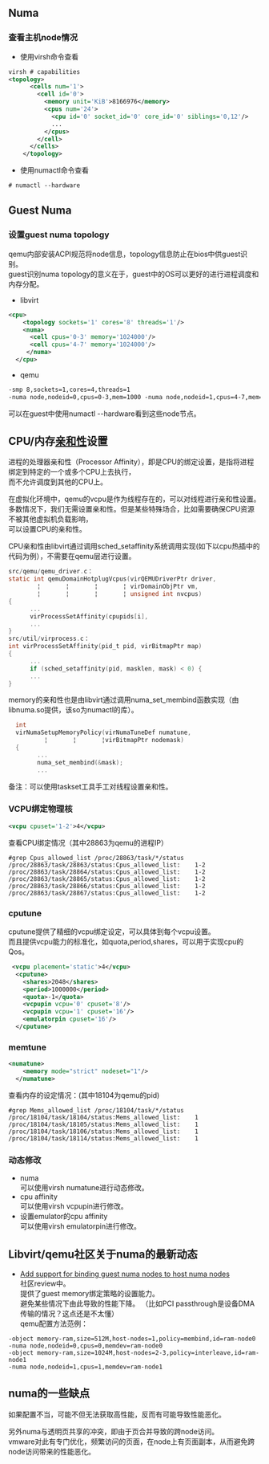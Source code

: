 Numa
-----
### 查看主机node情况  
+ 使用virsh命令查看  
```xml
virsh # capabilities
<topology>
      <cells num='1'>
        <cell id='0'>
          <memory unit='KiB'>8166976</memory>
          <cpus num='24'>
            <cpu id='0' socket_id='0' core_id='0' siblings='0,12'/>
            ...
          </cpus>
        </cell>
      </cells>
    </topology>
```
+ 使用numactl命令查看  
```xml
# numactl --hardware
```
Guest Numa
-----
### 设置guest numa topology
qemu内部安装ACPI规范将node信息，topology信息防止在bios中供guest识别。  
guest识别numa topology的意义在于，guest中的OS可以更好的进行进程调度和内存分配。  
+ libvirt
```xml
<cpu>
    <topology sockets='1' cores='8' threads='1'/>
    <numa>
      <cell cpus='0-3' memory='1024000'/>
      <cell cpus='4-7' memory='1024000'/>
     </numa>
  </cpu>
```
+ qemu
```xml
-smp 8,sockets=1,cores=4,threads=1
-numa node,nodeid=0,cpus=0-3,mem=1000 -numa node,nodeid=1,cpus=4-7,mem=1000
```
可以在guest中使用numactl --hardware看到这些node节点。  

CPU/内存[亲和性]设置
----
进程的处理器亲和性（Processor Affinity），即是CPU的绑定设置，是指将进程绑定到特定的一个或多个CPU上去执行，  
而不允许调度到其他的CPU上。  
  
在虚拟化环境中，qemu的vcpu是作为线程存在的，可以对线程进行亲和性设置。  
多数情况下，我们无需设置亲和性。但是某些特殊场合，比如需要确保CPU资源不被其他虚拟机负载影响，  
可以设置CPU的亲和性。  

CPU亲和性由libvirt通过调用sched_setaffinity系统调用实现(如下以cpu热插中的代码为例），不需要在qemu层进行设置。  
```c
src/qemu/qemu_driver.c：
static int qemuDomainHotplugVcpus(virQEMUDriverPtr driver,
        ¦       ¦       ¦       ¦ virDomainObjPtr vm,
        ¦       ¦       ¦       ¦ unsigned int nvcpus)
{
      ...
      virProcessSetAffinity(cpupids[i],
      ...
}
src/util/virprocess.c：
int virProcessSetAffinity(pid_t pid, virBitmapPtr map)
{
      ...
      if (sched_setaffinity(pid, masklen, mask) < 0) {
      ...
}
```

memory的亲和性也是由libvirt通过调用numa_set_membind函数实现（由libnuma.so提供，该so为numactl的库）。
```c
  int
  virNumaSetupMemoryPolicy(virNumaTuneDef numatune,
          ¦       ¦       ¦virBitmapPtr nodemask)
  {
        ...
        numa_set_membind(&mask);
        ...
```

备注：可以使用taskset工具手工对线程设置亲和性。

### VCPU绑定物理核
```xml
<vcpu cpuset='1-2'>4</vcpu>
```
查看CPU绑定情况（其中28863为qemu的进程IP）
```shell
#grep Cpus_allowed_list /proc/28863/task/*/status 
/proc/28863/task/28863/status:Cpus_allowed_list:    1-2
/proc/28863/task/28864/status:Cpus_allowed_list:    1-2
/proc/28863/task/28865/status:Cpus_allowed_list:    1-2
/proc/28863/task/28866/status:Cpus_allowed_list:    1-2
/proc/28863/task/28867/status:Cpus_allowed_list:    1-2
```
### cputune  
cputune提供了精细的vcpu绑定设定，可以具体到每个vcpu设置。   
而且提供vcpu能力的标准化，如quota,period,shares，可以用于实现cpu的Qos。  
```xml
 <vcpu placement='static'>4</vcpu>
  <cputune>
    <shares>2048</shares>
    <period>1000000</period>
    <quota>-1</quota>
    <vcpupin vcpu='0' cpuset='8'/>
    <vcpupin vcpu='1' cpuset='16'/>
    <emulatorpin cpuset='16'/>
  </cputune>
```
### memtune
```xml
<numatune>
    <memory mode="strict" nodeset="1"/>
  </numatune>
```
查看内存的设定情况：(其中18104为qemu的pid)
```shell
#grep Mems_allowed_list /proc/18104/task/*/status
/proc/18104/task/18104/status:Mems_allowed_list:    1
/proc/18104/task/18105/status:Mems_allowed_list:    1
/proc/18104/task/18106/status:Mems_allowed_list:    1
/proc/18104/task/18114/status:Mems_allowed_list:    1
```

### 动态修改   
+ numa  
可以使用virsh numatune进行动态修改。  
+ cpu affinity  
可以使用virsh vcpupin进行修改。
+ 设置emulator的cpu affinity  
可以使用virsh emulatorpin进行修改。

Libvirt/qemu社区关于numa的最新动态
-----
+ [Add support for binding guest numa nodes to host numa nodes]  
社区review中。  
提供了guest memory绑定策略的设置能力。    
避免某些情况下由此导致的性能下降。 （比如PCI passthrough是设备DMA传输的情况？这点还是不太懂）  
qemu配置方法范例：  
```shell
-object memory-ram,size=512M,host-nodes=1,policy=membind,id=ram-node0 
-numa node,nodeid=0,cpus=0,memdev=ram-node0 
-object memory-ram,size=1024M,host-nodes=2-3,policy=interleave,id=ram-node1 
-numa node,nodeid=1,cpus=1,memdev=ram-node1 
```


[Add support for binding guest numa nodes to host numa nodes]:https://lists.gnu.org/archive/html/qemu-devel/2013-12/msg00568.html
[亲和性]:http://www.ibm.com/developerworks/cn/linux/l-affinity.html

numa的一些缺点
------
如果配置不当，可能不但无法获取高性能，反而有可能导致性能恶化。    

另外numa与透明页共享的冲突，即由于页合并导致的跨node访问。   
vmware对此有专门优化，频繁访问的页面，在node上有页面副本，从而避免跨node访问带来的性能恶化。

[专门优化]:https://pubs.vmware.com/vsphere-50/index.jsp#com.vmware.vsphere.resmgmt.doc_50/GUID-6D818472-D683-410F-84C3-0C56C21F4459.html
